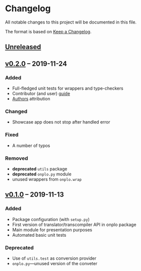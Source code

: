 # Changelog

All notable changes to this project will be documented in this file.

The format is based on [Keep a Changelog](https://keepachangelog.com/en/1.0.0/).

## [Unreleased]

## [v0.2.0] – 2019-11-24
### Added
- Full-fledged unit tests for wrappers and type-checkers
- Contributor (and user) [guide][contributing]
- [Authors] attribution

### Changed
- Showcase app does not stop after handled error

### Fixed
- A number of typos

### Removed
- **deprecated** `utils` package
- **deprecated** `onplo.py` module
- unused wrappers from `onplo.wrap`


## [v0.1.0] – 2019-11-13
### Added
- Package configuration (with `setup.py`)
- First version of translator/transcompiler API in onplo package
- Main module for presentation purposes
- Automated basic unit tests

### Deprecated
- Use of `utils.test` as conversion provider
- `onplo.py`—unused version of the conveter

<!-- links -->
[unreleased]: https://github.com/konrad-szychowiak/onp.lo/tree/develop
[v0.2.0]: https://github.com/konrad-szychowiak/onp.lo/tree/v0.2
[v0.1.0]: https://github.com/konrad-szychowiak/onp.lo/tree/v0.1

<!-- repo -->
[authors]: ./AUTHORS.md
[readme]: ./onplo/README.md
[contributing]: ./CONTRIBUTING.md
